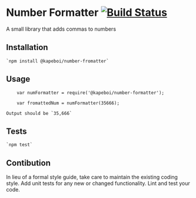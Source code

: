 Number Formatter
[![Build Status](https://travis-ci.org/domwlkr/number-formatter.svg?branch=master)](https://travis-ci.org/domwlkr/number-formatter)
=========

A small library that adds commas to numbers

## Installation

    `npm install @kapeboi/number-fromatter`

## Usage

        var numFormatter = require('@kapeboi/number-formatter');

        var fromattedNum = numFormatter(35666);

    Output should be `35,666`

## Tests

    `npm test`

## Contibution

In lieu of a formal style guide, take care to maintain the existing coding style. Add unit tests for any new or changed functionality. Lint and test your code.